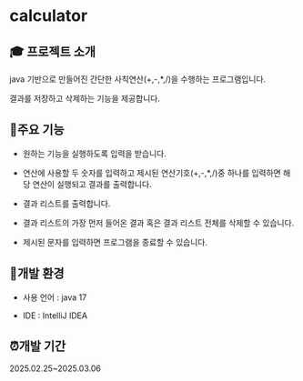 
# calculator 


## :mortar_board: 프로젝트 소개


java 기반으로 만들어진 간단한 사칙연산(+,-,*,/)을 수행하는 프로그램입니다.

결과를 저장하고 삭제하는 기능을 제공합니다.


## :page_with_curl:주요 기능

- 원하는 기능을 실행하도록 입력을 받습니다.

- 연산에 사용할 두 숫자를 입력하고 제시된 연산기호(+,-,*,/)중 하나를 입력하면 해당 연산이 실행되고 결과를 출력합니다.

- 결과 리스트를 출력합니다.

- 결과 리스트의 가장 먼저 들어온 결과 혹은 결과 리스트 전체를 삭제할 수 있습니다.

- 제시된 문자를 입력하면 프로그램을 종료할 수 있습니다.





## :wrench:개발 환경
- 사용 언어 : java 17

- IDE : IntelliJ IDEA

## :alarm_clock:개발 기간

2025.02.25~2025.03.06
